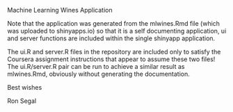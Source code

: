 Machine Learning Wines Application

Note that the application was generated from the mlwines.Rmd file (which was uploaded to shinyapps.io) so that it is a self documenting application, ui and server functions are included within the single shinyapp application.

The ui.R and server.R files in the repository are included only to satisfy the Coursera assignment 
instructions that appear to assume these two files! The ui.R/server.R pair can be run to achieve a similar result as mlwines.Rmd, obviously without generating the documentation.

Best wishes

Ron Segal
